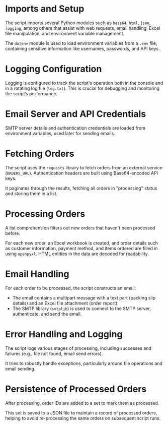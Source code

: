 **Imports and Setup**
===============

The script imports several Python modules such as `base64`, `html`, `json`, `logging`, among others that assist with web requests, email handling, Excel file manipulation, and environment variable management.

The `dotenv` module is used to load environment variables from a `.env` file, containing sensitive information like usernames, passwords, and API keys.

**Logging Configuration**
=====================

Logging is configured to track the script's operation both in the console and in a rotating log file (`log.txt`). This is crucial for debugging and monitoring the script’s performance.

**Email Server and API Credentials**
================================

SMTP server details and authentication credentials are loaded from environment variables, used later for sending emails.

**Fetching Orders**
================

The script uses the `requests` library to fetch orders from an external service (`ORDERS_URL`). Authentication headers are built using Base64-encoded API keys.

It paginates through the results, fetching all orders in "processing" status and storing them in a list.

**Processing Orders**
==================

A list comprehension filters out new orders that haven't been processed before.

For each new order, an Excel workbook is created, and order details such as customer information, payment method, and items ordered are filled in using `openpyxl`. HTML entities in the data are decoded for readability.

**Email Handling**
================

For each order to be processed, the script constructs an email:

* The email contains a multipart message with a text part (packing slip details) and an Excel file attachment (order report).
* The SMTP library (`smtplib`) is used to connect to the SMTP server, authenticate, and send the email.

**Error Handling and Logging**
=============================

The script logs various stages of processing, including successes and failures (e.g., file not found, email send errors).

It tries to robustly handle exceptions, particularly around file operations and email sending.

**Persistence of Processed Orders**
================================

After processing, order IDs are added to a set to mark them as processed.

This set is saved to a JSON file to maintain a record of processed orders, helping to avoid re-processing the same orders on subsequent script runs.